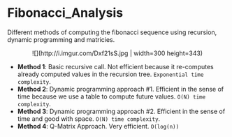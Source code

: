 # Fibonacci_Analysis
Different methods of computing the fibonacci sequence using recursion, dynamic programming and matricies. 

<center>![](http://i.imgur.com/Dxf21sS.jpg | width=300 height=343)</center>

- **Method 1**: Basic recursive call. Not efficient because it re-computes already computed values in the recursion tree. `Exponential time complexity`.
- **Method 2**: Dynamic programming approach #1. Efficient in the sense of time because we use a table to compute future values. `O(N) time complexity`.
- **Method 3**: Dynamic programming approach #2. Efficient in the sense of time and good with space. `O(N) time complexity`.
- **Method 4**: Q-Matrix Approach. Very efficient. `O(log(n))`
